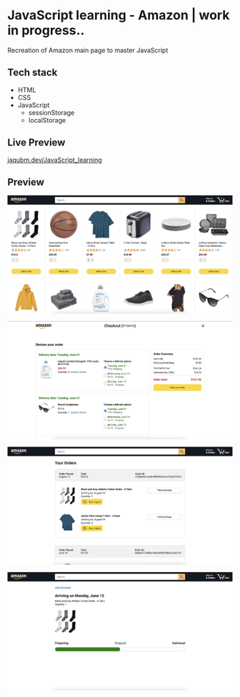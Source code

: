 # JavaScript learning - Amazon | work in progress..

Recreation of Amazon main page to master JavaScript

## Tech stack

- HTML
- CSS
- JavaScript
  - sessionStorage
  - localStorage

## Live Preview

[jaqubm.dev/JavaScript_learning](https://jaqubm.dev/JavaScript_learning/)

## Preview

![Amazon Preview](/images/preview/preview-amazon.png)

![Checkout Preview](/images//preview/preview-checkout.png)

![Order Preview](/images/preview/preview-orders.png)

![Tracking Preview](/images/preview/preview-tracking.png)
